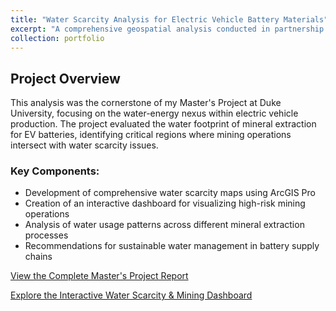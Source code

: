 ```yaml
---
title: "Water Scarcity Analysis for Electric Vehicle Battery Materials"
excerpt: "A comprehensive geospatial analysis conducted in partnership with Rivian Automotive, evaluating water resource impacts of mining operations for battery minerals. The project included detailed water scarcity mapping and an interactive dashboard highlighting areas of concern. <br/><img src='/images/screenshot.png' alt='Water Scarcity Map' class='portfolio-image'>"
collection: portfolio
---
```


## Project Overview

This analysis was the cornerstone of my Master's Project at Duke University, focusing on the water-energy nexus within electric vehicle production. The project evaluated the water footprint of mineral extraction for EV batteries, identifying critical regions where mining operations intersect with water scarcity issues.

### Key Components:
- Development of comprehensive water scarcity maps using ArcGIS Pro
- Creation of an interactive dashboard for visualizing high-risk mining operations
- Analysis of water usage patterns across different mineral extraction processes
- Recommendations for sustainable water management in battery supply chains

[View the Complete Master's Project Report](https://dukespace.lib.duke.edu/dspace/bitstream/handle/10161/27165/Duke_MP_2023_Allen-Katayama-MacDonald-Thornton.pdf?sequence=1&isAllowed=y)

[Explore the Interactive Water Scarcity & Mining Dashboard](https://dukeuniv.maps.arcgis.com/apps/dashboards/47a5c479b8854bda9d2bb817986ae758)